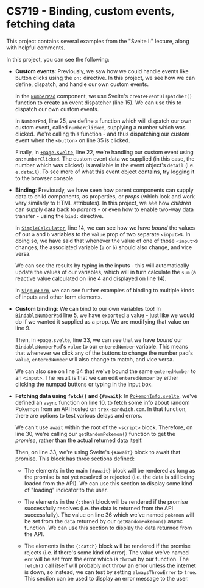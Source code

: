 # CS719 - Binding, custom events, fetching data
This project contains several examples from the "Svelte II" lecture, along with helpful comments.

In this project, you can see the following:

- **Custom events**: Previously, we saw how we could handle events like button clicks using the `on:` directive. In this project, we see how we can define, dispatch, and handle our own custom events.

    In the [`NumberPad`](./src/lib/components/NumberPad.svelte) component, we use Svelte's `createEventDispatcher()` function to create an event dispatcher (line 15). We can use this to dispatch our own custom events.

    In `NumberPad`, line 25, we define a function which will dispatch our own custom event, called `numberClicked`, supplying a number which was clicked. We're calling this function - and thus dispatching our custom event when the `<button>` on line 35 is clicked.

    Finally, in [`+page.svelte`](./src/routes/+page.svelte), line 22, we're handling our custom event using `on:numberClicked`. The custom event data we supplied (in this case, the number which was clicked) is available in the event object's `detail` (i.e. `e.detail`). To see more of what this event object contains, try logging it to the browser console.

- **Binding**: Previously, we have seen how parent components can supply data to child components, as properties, or *props* (which look and work very similarly to HTML attributes). In this project, we see how *children* can supply data back to *parents* - or even how to enable two-way data transfer - using the `bind:` directive.

    In [`SimpleCalculator`](./src/lib/components/SimpleCalculator.svelte), line 14, we can see how we have *bound* the values of our `a` and `b` variables to the `value` prop of two separate `<input>`s. In doing so, we have said that whenever the value of one of those `<input>`s changes, the associated variable (`a` or `b`) should also change, and vice versa.

    We can see the results by typing in the inputs - this will automatically update the values of our variables, which will in turn calculate the `sum` (a reactive value calculated on line 4 and displayed on line 14).

    In [`SignupForm`](./src/lib/components/SignupForm.svelte), we can see further examples of binding to multiple kinds of inputs and other form elements.

- **Custom binding**: We can bind to our own variables too! In [`BindableNumberPad`](./src/lib/components/BindableNumberPad.svelte) line 5, we have `export`ed a value - just like we would do if we wanted it supplied as a prop. We are modifying that value on line 9.

    Then, in `+page.svelte`, line 33, we can see that we have *bound* our `BindableNumberPad`'s `value` to our `enteredNumber` variable. This means that whenever we click any of the buttons to change the number pad's `value`, `enteredNumber` will also change to match, and vice versa.

    We can also see on line 34 that we've bound the same `enteredNumber` to an `<input>`. The result is that we can edit `enteredNumber` by either clicking the numpad buttons or typing in the input box.

- **Fetching data using `fetch()` and `{#await}`**: In [`PokemonInfo.svelte`](./src/lib/components/PokemonInfo.svelte), we've defined an `async` function on line 10, to fetch some info about random Pokemon from an API hosted on `trex-sandwich.com`. In that function, there are options to test various delays and errors.

    We can't use `await` within the root of the `<script>` block. Therefore, on line 30, we're calling our `getRandomPokemon()` function to get the *promise*, rather than the actual returned data itself.

    Then, on line 33, we're using Svelte's `{#await}` block to await that promise. This block has three sections defined:

    - The elements in the main `{#await}` block will be rendered as long as the promise is not yet resolved or rejected (i.e. the data is still being loaded from the API). We can use this section to display some kind of "loading" indicator to the user.

    - The elements in the `{:then}` block will be rendered if the promise successfully resolves (i.e. the data is returned from the API successfully). The value on line 36 which we've named `pokemon` will be set from the `data` returned by our `getRandomPokemon()` async function. We can use this section to display the data returned from the API.

    - The elements in the `{:catch}` block will be rendered if the promise rejects (i.e. if there's some kind of error). The value we've named `err` will be set from the error which is `throw`n by our function. The `fetch()` call itself will probably not throw an error unless the internet is down, so instead, we can test by setting `alwaysThrowError` to `true`. This section can be used to display an error message to the user.

